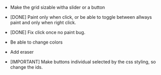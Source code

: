 - Make the grid sizable witha slider or a button
- [DONE] Paint only when click, or be able to toggle between allways paint and only when right click.
- [DONE] Fix click once no paint bug.
- Be able to change colors
- Add eraser

- [IMPORTANT] Make buttons individual selected by the css styling, so change the ids.